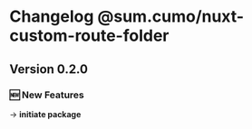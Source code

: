 # Changelog @sum.cumo/nuxt-custom-route-folder

## Version 0.2.0

### 🆕  New Features

→ **initiate package**


